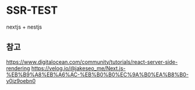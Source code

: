 # SSR-TEST

nextjs + nestjs

## 참고  
https://www.digitalocean.com/community/tutorials/react-server-side-rendering
https://velog.io/@jakeseo_me/Next.js-%EB%B9%A8%EB%A6%AC-%EB%B0%B0%EC%9A%B0%EA%B8%B0-y0jz9oebn0